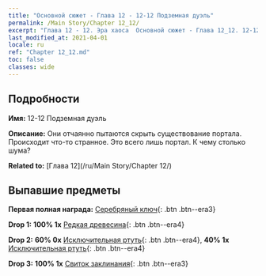 ```yaml
---
title: "Основной сюжет - Глава 12 - 12-12 Подземная дуэль"
permalink: /Main Story/Chapter 12_12/
excerpt: "Глава 12 - 12. Эра хаоса  Основной сюжет - Глава 12_12. 12-12 Подземная дуэль"
last_modified_at: 2021-04-01
locale: ru
ref: "Chapter 12_12.md"
toc: false
classes: wide
---
```


## Подробности

 **Имя:** 12-12 Подземная дуэль

 **Описание:** Они отчаянно пытаются скрыть существование портала. Происходит что-то странное. Это всего лишь портал. К чему столько шума?

 **Related to:** [Глава 12](/ru/Main Story/Chapter 12/)

## Выпавшие предметы

 **Первая полная награда:** [Серебряный ключ](/ru/Items/con_693/){: .btn .btn--era3}

 **Drop 1:** **100% 1x** [Редкая древесина](/ru/Items/mat_41/){: .btn .btn--era4}

 **Drop 2:** **60% 0x** [Исключительная ртуть](/ru/Items/mat_35/){: .btn .btn--era4}, **40% 1x** [Исключительная ртуть](/ru/Items/mat_35/){: .btn .btn--era4}

 **Drop 3:** **100% 1x** [Свиток заклинания](/ru/Items/con_694/){: .btn .btn--era3}

